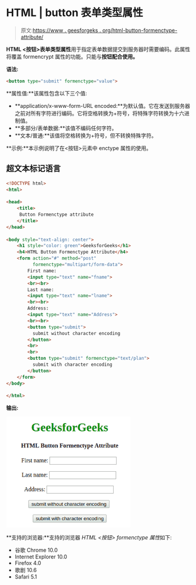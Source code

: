 # HTML | button 表单类型属性

> 原文:[https://www . geesforgeks . org/html-button-formenctype-attribute/](https://www.geeksforgeeks.org/html-button-formenctype-attribute/)

**HTML <按钮>表单类型属性**用于指定表单数据提交到服务器时需要编码。此属性将覆盖 formencrypt 属性的功能。只能与**按钮配合使用。**

**语法:**

```html
<button type="submit" formenctype="value">
```

**属性值:**该属性包含以下三个值:

*   **application/x-www-form-URL encoded:**为默认值。它在发送到服务器之前对所有字符进行编码。它将空格转换为+符号，将特殊字符转换为十六进制值。
*   **多部分/表单数据:**该值不编码任何字符。
*   **文本/普通:**该值将空格转换为+符号，但不转换特殊字符。

**示例:**本示例说明了在<按钮>元素中 enctype 属性的使用。

## 超文本标记语言

```html
<!DOCTYPE html>
<html>

<head>
    <title>
     Button Formenctype attribute
    </title>
</head>

<body style="text-align: center">
    <h1 style="color: green">GeeksforGeeks</h1>
    <h4>HTML Button Formenctype Attribute</h4>
    <form action="#" method="post"
          formenctype="multipart/form-data">
        First name:
        <input type="text" name="fname">
        <br><br>
        Last name:
        <input type="text" name="lname">
        <br><br>
        Address:
        <input type="text" name="Address">
        <br><br>
        <button type="submit">
          submit without character encoding
        </button>
        <br>
        <br>
        <button type="submit" formenctype="text/plan">
          submit with character encoding
        </button>
    </form>
</body>

</html>
```

**输出:**

![](img/8bf72eb07f6d990ffe7cf4c24db340c5.png)

**支持的浏览器:**支持的浏览器 *HTML <按钮> formenctype 属性*如下:

*   谷歌 Chrome 10.0
*   Internet Explorer 10.0
*   Firefox 4.0
*   歌剧 10.6
*   Safari 5.1